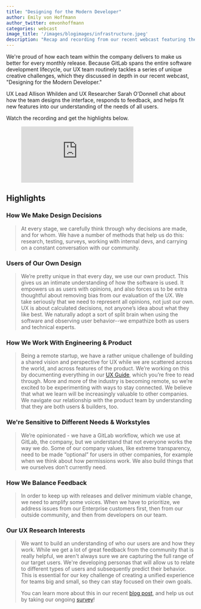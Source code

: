 ```yaml
---
title: "Designing for the Modern Developer" 
author: Emily von Hoffmann
author_twitter: emvonhoffmann
categories: webcast
image_title: '/images/blogimages/infrastructure.jpeg'
description: "Recap and recording from our recent webcast featuring the GitLab user experience (UX) team"
---
```


We're proud of how each team within the company delivers to make us better for every monthly release. Because GitLab spans the entire software development lifecycle, our UX team routinely tackles a series of unique creative challenges, which they discussed in depth in our recent webcast, "Designing for the Modern Developer." 

UX Lead Allison Whilden and UX Researcher Sarah O'Donnell chat about how the team designs the interface, responds to feedback, and helps fit new features into our understanding of the needs of all users. 

Watch the recording and get the highlights below. 

<figure class="video_container">
<iframe src="https://www.youtube.com/embed/CteZol_7pxo" frameborder="0" allowfullscreen="true"> </iframe>
</figure>

## Highlights 

### How We Make Design Decisions

>  At every stage, we carefully think through why decisions are made, and for whom. We have a number of methods that help us do this: research, testing, surveys, working with internal devs, and carrying on a constant conversation with our community. 

### Users of Our Own Design

>  We’re pretty unique in that every day, we use our own product. This gives us an intimate understanding of how the software is used. It empowers us as users with opinions, and also forces us to be extra thoughtful about removing bias from our evaluation of the UX. We take seriously that we need to represent all opinions, not just our own. UX is about calculated decisions, not anyone’s idea about what they like best. We naturally adopt a sort of split brain when using the software and observing user behavior--we empathize both as users and technical experts. 

### How We Work With Engineering & Product

>  Being a remote startup, we have a rather unique challenge of building a shared vision and perspective for UX while we are scattered across the world, and across features of the product. We’re working on this by documenting everything in our [UX Guide](https://docs.gitlab.com/ce/development/ux_guide/index.html), which you’re free to read through. More and more of the industry is becoming remote, so we’re excited to be experimenting with ways to stay connected. We believe that what we learn will be increasingly valuable to other companies. We navigate our relationship with the product team by understanding that they are both users & builders, too.

### We're Sensitive to Different Needs & Workstyles

>  We’re opinionated - we have a GitLab workflow, which we use at GitLab, the company, but we understand that not everyone works the way we do. Some of our company values, like extreme transparency, need to be made “optional” for users in other companies, for example when we think about how permissions work.
We also build things that we ourselves don’t currently need.

### How We Balance Feedback

>  In order to keep up with releases and deliver minimum viable change, we need to amplify some voices. When we have to prioritize, we address issues from our Enterprise customers first, then from our outside community, and then from developers on our team. 

### Our UX Research Interests

>  We want to build an understanding of who our users are and how they work. While we get a lot of great feedback from the community that is really helpful, we aren't always sure we are capturing the full range of our target users. We're developing personas that will allow us to relate to different types of users and subsequently predict their behavior. This is essential for our key challenge of creating a unified experience for teams big and small, so they can stay focused on their own goals. 
>  
>  You can learn more about this in our recent [blog post](https://about.gitlab.com/2017/01/09/the-importance-of-ux-personas/), and help us out by taking our ongoing [survey](https://www.surveymonkey.co.uk/r/GitLab)!




